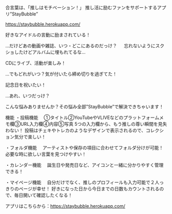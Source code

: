
合言葉は、「推しはモチベーション！」
推し活に励むファンをサポートするアプリ”StayBubble”

https://staybubble.herokuapp.com/

好きなアイドルの言動に励まされている！

...だけどあの動画や雑誌、いつ・どこにあるのだっけ？
　 忘れないようにスクショしたけどアルバムに埋もれてるな...

CDにライブ、活動が楽しみ！

...でもどれがいつ？気が付いたら締め切りを過ぎてた！

記念日を祝いたい！

...あれ、いつだっけ？

こんな悩みありませんか？その悩み全部”StayBubble”で解決できちゃいます！

機能
・投稿機能
　①タイトル②YouTubeやVLIVEなどのプラットフォームメモ欄③URL入力欄④内容⑤写真
 5つの入力欄から、もう推しの尊い瞬間を見失わない！
 投稿はチェキやトレカのようなデザインで表示されるので、コレクション気分で楽しい！

・フォルダ機能
　アーティストや保存の項目に合わせてフォルダ分けが可能！必要な時に欲しい言葉を見つけやすい！

・カレンダー機能
　誕生日や発売日など、アイコンと一緒に分かりやすく管理できる！
 
・マイページ機能
　自分だけでなく、推しのプロフィールも入力可能で２人っきりのページが幸せ！
  好きになった日から今日までの日数もカウントされるので、毎日開いて確認したくなる！


アプリはこちらから：https://staybubble.herokuapp.com/
